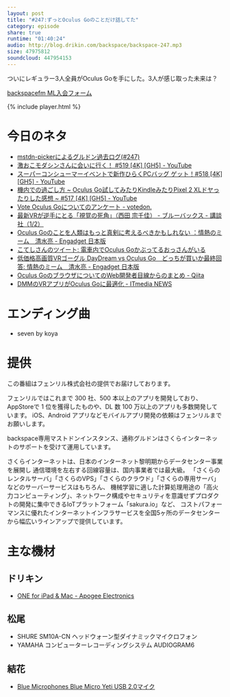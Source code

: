 ```yaml
---
layout: post
title: "#247:ずっとOculus Goのことだけ話してた"
category: episode
share: true
runtime: "01:40:24"
audio: http://blog.drikin.com/backspace/backspace-247.mp3
size: 47975812
soundcloud: 447954153
---
```


ついにレギュラー3人全員がOculus Goを手にした。3人が感じ取った未来は？

[backspacefm ML入会フォーム](http://backspace.us11.list-manage.com/subscribe?u=09c933bd3997c1d16dbed156a&id=84b6529b91)

{% include player.html %}

# 今日のネタ
* [mstdn-pickerによるグルドン過去ログ(#247)](https://rbtnn.github.io/mstdn-picker/?instance=mstdn.guru&since_id=100053733698568563&max_id=100054163662659573)
* [激おこモダシンさんに会いに行く！ #519 \[4K\] \[GH5\] - YouTube](https://www.youtube.com/watch?v=yx0qheo7LAI)
* [スーパーコンシューマーイベントで新作ひらくPCバッグ ゲット！#518 \[4K\] \[GH5\] - YouTube](https://www.youtube.com/watch?v=xcUMW2Oleu0)
* [機内での過ごし方 ~ Oculus Go試してみたりKindleみたりPixel 2 XLドヤったりした感想 ~ #517 \[4K\] \[GH5\] - YouTube](https://www.youtube.com/watch?v=_41fbcjl6Nw)
* [Vote Oculus Goについてのアンケート - votedon.](https://vote.thedesk.top/fketb)
* [最新VRが逆手にとる「視覚の死角」（西田 宗千佳） - ブルーバックス - 講談社（1/2）](http://gendai.ismedia.jp/articles/-/55667)
* [Oculus Goのことを人類はもっと真剣に考えるべきかもしれない ：情熱のミーム　清水亮 - Engadget 日本版](https://japanese.engadget.com/2018/05/18/oculus-go/)
* [こてしさんのツイート: 電車内でOculus Goかぶってるおっさんがいる](https://twitter.com/Kote_C_WoT/status/997431170970218496)
* [低価格高画質VRゴーグル DayDream vs Oculus Go　どっちが買いか最終回答: 情熱のミーム　清水亮 - Engadget 日本版](https://japanese.engadget.com/2018/05/16/vr-daydream-vs-oculus-go/)
* [Oculus GoのブラウザについてのWeb開発者目線からのまとめ - Qiita](https://qiita.com/wakufactory/items/98658e8d089386a7b073)
* [DMMのVRアプリがOculus Goに最適化 - ITmedia NEWS](http://www.itmedia.co.jp/news/articles/1805/17/news108.html)


# エンディング曲
* seven by koya

# 提供

この番組はフェンリル株式会社の提供でお届けしております。

フェンリルではこれまで 300 社、500 本以上のアプリを開発しており、AppStoreで 1 位を獲得したものや、DL 数 100 万以上のアプリも多数開発しています。
iOS、Android アプリなどモバイルアプリ開発の依頼はフェンリルまでお願いします。

backspace専用マストドンインスタンス、通称グルドンはさくらインターネットのサポートを受けて運用しています。

さくらインターネットは、日本のインターネット黎明期からデータセンター事業を展開し
通信環境を左右する回線容量は、国内事業者では最大級。
「さくらのレンタルサーバ」「さくらのVPS」「さくらのクラウド」「さくらの専用サーバ」などのサーバーサービスはもちろん、
機械学習に適した計算処理用途の「高火力コンピューティング」、ネットワーク構成やセキュリティを意識せずプロダクトの開発に集中できるIoTプラットフォーム「sakura.io」など、
コストパフォーマンスに優れたインターネットインフラサービスを全国5ヶ所のデータセンターから幅広いラインアップで提供しています。

# 主な機材

## ドリキン
* [ONE for iPad & Mac - Apogee Electronics](http://amzn.to/2DJVyyj)

## 松尾
* SHURE  SM10A-CN ヘッドウォーン型ダイナミックマイクロフォン
* YAMAHA コンピューターレコーディングシステム AUDIOGRAM6

## 結花
* [Blue Microphones Blue Micro Yeti USB 2.0マイク](http://www.bluedesigns.jp/products/yeti/)

